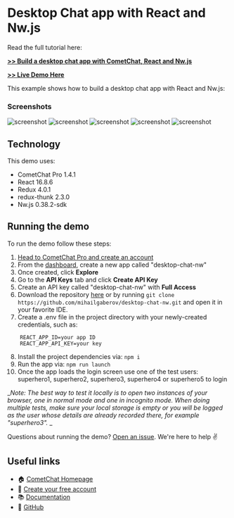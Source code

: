 # Desktop Chat app with React and Nw.js

Read the full tutorial here:

[**>> Build a desktop chat app with CometChat, React and Nw.js**](https://www.cometchat.com/pro/tutorials/build-a-desktop-chat-app-with-cometchat-react-nwjs/?utm_source=github&utm_medium=example-code-readme)

[**>> Live Demo Here**](https://hungry-goldberg-c3dffc.netlify.com/)

This example shows how to build a desktop chat app with React and Nw.js:

### Screenshots
![screenshot](https://github.com/mihailgaberov/desktop-chat-nw/blob/master/screenshots/working-chat.gif)
![screenshot](https://github.com/mihailgaberov/desktop-chat-nw/blob/master/screenshots/welcome-screen.png)
![screenshot](https://github.com/mihailgaberov/desktop-chat-nw/blob/master/screenshots/chat-screen.png)
![screenshot](https://github.com/mihailgaberov/desktop-chat-nw/blob/master/screenshots/live-chat-browser.png)
![screenshot](https://github.com/mihailgaberov/desktop-chat-nw/blob/master/screenshots/live-chat-desktop.png)

## Technology
This demo uses:

* CometChat Pro 1.4.1
* React 16.8.6
* Redux 4.0.1
* redux-thunk 2.3.0
* Nw.js 0.38.2-sdk

## Running the demo

To run the demo follow these steps:

1. [Head to CometChat Pro and create an account](https://cometchat.com/pro?utm_source=github&utm_medium=example-code-readme)
2. From the [dashboard](https://app.cometchat.com/?utm_source=github&utm_medium=example-code-readme), create a new app called "desktop-chat-nw"
3. Once created, click **Explore**
4. Go to the **API Keys** tab and click **Create API Key**
5. Create an API key called "desktop-chat-nw" with **Full Access**
6. Download the repository [here](https://github.com/mihailgaberov/desktop-chat-nw/archive/master.zip) or by running `git clone https://github.com/mihailgaberov/desktop-chat-nw.git` and open it in your favorite IDE.
7. Create a .env file in the project directory with your newly-created credentials, such as:
```
    REACT_APP_ID=your app ID
    REACT_APP_API_KEY=your key
```
8. Install the project dependencies via: `npm i`
9. Run the app via: `npm run launch`
10. Once the app loads the login screen use one of the test users: superhero1, superhero2, superhero3, superhero4 or superhero5 to login

__Note: The best way to test it locally is to open two instances of your browser, one in normal mode and one in incognito mode. When doing multiple tests, make sure your local storage is empty or you will be logged as the user whose details are already recorded there, for example "superhero3"._
_

Questions about running the demo? [Open an issue](https://github.com/mihailgaberov/desktop-chat-nw/issues). We're here to help ✌️


## Useful links

- 🏠 [CometChat Homepage](https://cometchat.com/pro?utm_source=github&utm_medium=example-code-readme)
- 🚀 [Create your free account](https://app.cometchat.com?utm_source=github&utm_medium=example-code-readme)
- 📚 [Documentation](https://prodocs.cometchat.com/docs?utm_source=github&utm_medium=example-code-readme)
- 👾 [GitHub](https://github.com/CometChat-Pro)

